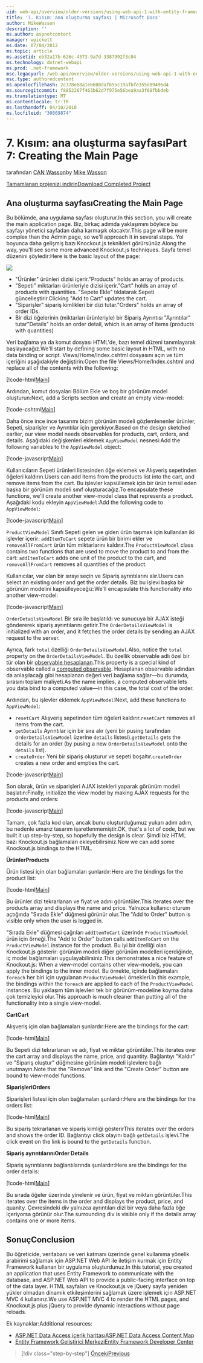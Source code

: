 ```yaml
---
uid: web-api/overview/older-versions/using-web-api-1-with-entity-framework-5/using-web-api-with-entity-framework-part-7
title: '7. Kısım: ana oluşturma sayfası | Microsoft Docs'
author: MikeWasson
description: ''
ms.author: aspnetcontent
manager: wpickett
ms.date: 07/04/2012
ms.topic: article
ms.assetid: eb32a17b-626c-4373-9a7d-3387992f3c04
ms.technology: dotnet-webapi
ms.prod: .net-framework
msc.legacyurl: /web-api/overview/older-versions/using-web-api-1-with-entity-framework-5/using-web-api-with-entity-framework-part-7
msc.type: authoredcontent
ms.openlocfilehash: 2c378e68a1e6600daf655c19afbfe355e89496d4
ms.sourcegitcommit: f8852267f463b62d7f975e56bea9aa3f68fbbdeb
ms.translationtype: MT
ms.contentlocale: tr-TR
ms.lasthandoff: 04/10/2018
ms.locfileid: "30869874"
---
```

<a name="part-7-creating-the-main-page"></a><span data-ttu-id="0ef8f-102">7. Kısım: ana oluşturma sayfası</span><span class="sxs-lookup"><span data-stu-id="0ef8f-102">Part 7: Creating the Main Page</span></span>
====================
<span data-ttu-id="0ef8f-103">tarafından [CAN Wasson](https://github.com/MikeWasson)</span><span class="sxs-lookup"><span data-stu-id="0ef8f-103">by [Mike Wasson](https://github.com/MikeWasson)</span></span>

[<span data-ttu-id="0ef8f-104">Tamamlanan projenizi indirin</span><span class="sxs-lookup"><span data-stu-id="0ef8f-104">Download Completed Project</span></span>](http://code.msdn.microsoft.com/ASP-NET-Web-API-with-afa30545)

## <a name="creating-the-main-page"></a><span data-ttu-id="0ef8f-105">Ana oluşturma sayfası</span><span class="sxs-lookup"><span data-stu-id="0ef8f-105">Creating the Main Page</span></span>

<span data-ttu-id="0ef8f-106">Bu bölümde, ana uygulama sayfası oluşturur.</span><span class="sxs-lookup"><span data-stu-id="0ef8f-106">In this section, you will create the main application page.</span></span> <span data-ttu-id="0ef8f-107">Biz, birkaç adımda yaklaşımını böylece bu sayfayı yönetici sayfadan daha karmaşık olacaktır.</span><span class="sxs-lookup"><span data-stu-id="0ef8f-107">This page will be more complex than the Admin page, so we'll approach it in several steps.</span></span> <span data-ttu-id="0ef8f-108">Yol boyunca daha gelişmiş bazı Knockout.js teknikleri görürsünüz.</span><span class="sxs-lookup"><span data-stu-id="0ef8f-108">Along the way, you'll see some more advanced Knockout.js techniques.</span></span> <span data-ttu-id="0ef8f-109">Sayfa temel düzenini şöyledir:</span><span class="sxs-lookup"><span data-stu-id="0ef8f-109">Here is the basic layout of the page:</span></span>

![](using-web-api-with-entity-framework-part-7/_static/image1.png)

- <span data-ttu-id="0ef8f-110">"Ürünler" ürünleri dizisi içerir.</span><span class="sxs-lookup"><span data-stu-id="0ef8f-110">"Products" holds an array of products.</span></span>
- <span data-ttu-id="0ef8f-111">"Sepeti" miktarları ürünleriyle dizisi içerir.</span><span class="sxs-lookup"><span data-stu-id="0ef8f-111">"Cart" holds an array of products with quantities.</span></span> <span data-ttu-id="0ef8f-112">"Sepete Ekle" tıklatarak Sepeti güncelleştirir.</span><span class="sxs-lookup"><span data-stu-id="0ef8f-112">Clicking "Add to Cart" updates the cart.</span></span>
- <span data-ttu-id="0ef8f-113">"Siparişler" sipariş kimlikleri bir dizi tutar.</span><span class="sxs-lookup"><span data-stu-id="0ef8f-113">"Orders" holds an array of order IDs.</span></span>
- <span data-ttu-id="0ef8f-114">Bir dizi öğelerinin (miktarları ürünleriyle) bir Sipariş Ayrıntısı "Ayrıntılar" tutar</span><span class="sxs-lookup"><span data-stu-id="0ef8f-114">"Details" holds an order detail, which is an array of items (products with quantities)</span></span>

<span data-ttu-id="0ef8f-115">Veri bağlama ya da komut dosyası HTML'de, bazı temel düzeni tanımlayarak başlayacağız.</span><span class="sxs-lookup"><span data-stu-id="0ef8f-115">We'll start by defining some basic layout in HTML, with no data binding or script.</span></span> <span data-ttu-id="0ef8f-116">Views/Home/Index.cshtml dosyasını açın ve tüm içeriğini aşağıdakiyle değiştirin:</span><span class="sxs-lookup"><span data-stu-id="0ef8f-116">Open the file Views/Home/Index.cshtml and replace all of the contents with the following:</span></span>

[!code-html[Main](using-web-api-with-entity-framework-part-7/samples/sample1.html)]

<span data-ttu-id="0ef8f-117">Ardından, komut dosyaları Bölüm Ekle ve boş bir görünüm model oluşturun:</span><span class="sxs-lookup"><span data-stu-id="0ef8f-117">Next, add a Scripts section and create an empty view-model:</span></span>

[!code-cshtml[Main](using-web-api-with-entity-framework-part-7/samples/sample2.cshtml)]

<span data-ttu-id="0ef8f-118">Daha önce ince ince tasarımı bizim görünüm modeli gözlemlenenler ürünler, Sepeti, siparişler ve Ayrıntılar için gerekiyor.</span><span class="sxs-lookup"><span data-stu-id="0ef8f-118">Based on the design sketched earlier, our view model needs observables for products, cart, orders, and details.</span></span> <span data-ttu-id="0ef8f-119">Aşağıdaki değişkenleri eklemek `AppViewModel` nesnesi:</span><span class="sxs-lookup"><span data-stu-id="0ef8f-119">Add the following variables to the `AppViewModel` object:</span></span>

[!code-javascript[Main](using-web-api-with-entity-framework-part-7/samples/sample3.js)]

<span data-ttu-id="0ef8f-120">Kullanıcıların Sepeti ürünleri listesinden öğe eklemek ve Alışveriş sepetinden öğeleri kaldırın.</span><span class="sxs-lookup"><span data-stu-id="0ef8f-120">Users can add items from the products list into the cart, and remove items from the cart.</span></span> <span data-ttu-id="0ef8f-121">Bu işlevler kapsüllemek için bir ürün temsil eden başka bir görünüm modeli sınıf oluşturacağız.</span><span class="sxs-lookup"><span data-stu-id="0ef8f-121">To encapsulate these functions, we'll create another view-model class that represents a product.</span></span> <span data-ttu-id="0ef8f-122">Aşağıdaki kodu ekleyin `AppViewModel`:</span><span class="sxs-lookup"><span data-stu-id="0ef8f-122">Add the following code to `AppViewModel`:</span></span>

[!code-javascript[Main](using-web-api-with-entity-framework-part-7/samples/sample4.js?highlight=4)]

<span data-ttu-id="0ef8f-123">`ProductViewModel` Sınıfı Sepeti gelen ve giden ürün taşımak için kullanılan iki işlevler içerir: `addItemToCart` sepete ürün bir birimi ekler ve `removeAllFromCart` ürün tüm miktarlarını kaldırır.</span><span class="sxs-lookup"><span data-stu-id="0ef8f-123">The `ProductViewModel` class contains two functions that are used to move the product to and from the cart: `addItemToCart` adds one unit of the product to the cart, and `removeAllFromCart` removes all quantities of the product.</span></span>

<span data-ttu-id="0ef8f-124">Kullanıcılar, var olan bir sırayı seçin ve Sipariş ayrıntılarını alır.</span><span class="sxs-lookup"><span data-stu-id="0ef8f-124">Users can select an existing order and get the order details.</span></span> <span data-ttu-id="0ef8f-125">Biz bu işlevi başka bir görünüm modelini kapsülleyeceğiz:</span><span class="sxs-lookup"><span data-stu-id="0ef8f-125">We'll encapsulate this functionality into another view-model:</span></span>

[!code-javascript[Main](using-web-api-with-entity-framework-part-7/samples/sample5.js?highlight=4)]

<span data-ttu-id="0ef8f-126">`OrderDetailsViewModel` Bir sıra ile başlatıldı ve sunucuya bir AJAX isteği göndererek sipariş ayrıntılarını getirir.</span><span class="sxs-lookup"><span data-stu-id="0ef8f-126">The `OrderDetailsViewModel` is initialized with an order, and it fetches the order details by sending an AJAX request to the server.</span></span>

<span data-ttu-id="0ef8f-127">Ayrıca, fark `total` özelliği `OrderDetailsViewModel`.</span><span class="sxs-lookup"><span data-stu-id="0ef8f-127">Also, notice the `total` property on the `OrderDetailsViewModel`.</span></span> <span data-ttu-id="0ef8f-128">Bu özellik observable adlı özel bir tür olan bir [observable hesaplanan](http://knockoutjs.com/documentation/computedObservables.html).</span><span class="sxs-lookup"><span data-stu-id="0ef8f-128">This property is a special kind of observable called a [computed observable](http://knockoutjs.com/documentation/computedObservables.html).</span></span> <span data-ttu-id="0ef8f-129">Hesaplanan observable adından da anlaşılacağı gibi hesaplanan değeri veri bağlama sağlar&#8212;bu durumda, sırasını toplam maliyeti.</span><span class="sxs-lookup"><span data-stu-id="0ef8f-129">As the name implies, a computed observable lets you data bind to a computed value&#8212;in this case, the total cost of the order.</span></span>

<span data-ttu-id="0ef8f-130">Ardından, bu işlevler eklemek `AppViewModel`:</span><span class="sxs-lookup"><span data-stu-id="0ef8f-130">Next, add these functions to `AppViewModel`:</span></span>

- <span data-ttu-id="0ef8f-131">`resetCart` Alışveriş sepetinden tüm öğeleri kaldırır.</span><span class="sxs-lookup"><span data-stu-id="0ef8f-131">`resetCart` removes all items from the cart.</span></span>
- <span data-ttu-id="0ef8f-132">`getDetails` Ayrıntılar için bir sıra alır (yeni bir pusing tarafından `OrderDetailsViewModel` üzerine `details` listesi).</span><span class="sxs-lookup"><span data-stu-id="0ef8f-132">`getDetails` gets the details for an order (by pusing a new `OrderDetailsViewModel` onto the `details` list).</span></span>
- <span data-ttu-id="0ef8f-133">`createOrder` Yeni bir sipariş oluşturur ve sepeti boşaltır.</span><span class="sxs-lookup"><span data-stu-id="0ef8f-133">`createOrder` creates a new order and empties the cart.</span></span>


[!code-javascript[Main](using-web-api-with-entity-framework-part-7/samples/sample6.js?highlight=4)]

<span data-ttu-id="0ef8f-134">Son olarak, ürün ve siparişleri AJAX istekleri yaparak görünüm modeli başlatın:</span><span class="sxs-lookup"><span data-stu-id="0ef8f-134">Finally, initialize the view model by making AJAX requests for the products and orders:</span></span>

[!code-javascript[Main](using-web-api-with-entity-framework-part-7/samples/sample7.js)]

<span data-ttu-id="0ef8f-135">Tamam, çok fazla kod olan, ancak bunu oluşturduğumuz yukarı adım adım, bu nedenle umarız tasarım işaretlenmemiştir.</span><span class="sxs-lookup"><span data-stu-id="0ef8f-135">OK, that's a lot of code, but we built it up step-by-step, so hopefully the design is clear.</span></span> <span data-ttu-id="0ef8f-136">Şimdi biz HTML bazı Knockout.js bağlamaları ekleyebilirsiniz.</span><span class="sxs-lookup"><span data-stu-id="0ef8f-136">Now we can add some Knockout.js bindings to the HTML.</span></span>

<span data-ttu-id="0ef8f-137">**Ürünler**</span><span class="sxs-lookup"><span data-stu-id="0ef8f-137">**Products**</span></span>

<span data-ttu-id="0ef8f-138">Ürün listesi için olan bağlamaları şunlardır:</span><span class="sxs-lookup"><span data-stu-id="0ef8f-138">Here are the bindings for the product list:</span></span>

[!code-html[Main](using-web-api-with-entity-framework-part-7/samples/sample8.html)]

<span data-ttu-id="0ef8f-139">Bu ürünler dizi tekrarlanan ve fiyat ve adını görüntüler.</span><span class="sxs-lookup"><span data-stu-id="0ef8f-139">This iterates over the products array and displays the name and price.</span></span> <span data-ttu-id="0ef8f-140">Yalnızca kullanıcı oturum açtığında "Sırada Ekle" düğmesi görünür olur.</span><span class="sxs-lookup"><span data-stu-id="0ef8f-140">The "Add to Order" button is visible only when the user is logged in.</span></span>

<span data-ttu-id="0ef8f-141">"Sırada Ekle" düğmesi çağrıları `addItemToCart` üzerinde `ProductViewModel` ürün için örneği.</span><span class="sxs-lookup"><span data-stu-id="0ef8f-141">The "Add to Order" button calls `addItemToCart` on the `ProductViewModel` instance for the product.</span></span> <span data-ttu-id="0ef8f-142">Bu iyi bir özelliği olan Knockout.js gösterir: görünüm modeli diğer görünüm modelleri içerdiğinde, iç model bağlamaları uygulayabilirsiniz.</span><span class="sxs-lookup"><span data-stu-id="0ef8f-142">This demonstrates a nice feature of Knockout.js: When a view-model contains other view-models, you can apply the bindings to the inner model.</span></span> <span data-ttu-id="0ef8f-143">Bu örnekte, içinde bağlamaları `foreach` her biri için uygulanan `ProductViewModel` örnekleri.</span><span class="sxs-lookup"><span data-stu-id="0ef8f-143">In this example, the bindings within the `foreach` are applied to each of the `ProductViewModel` instances.</span></span> <span data-ttu-id="0ef8f-144">Bu yaklaşım tüm işlevleri tek bir görünüm-modeline koyma daha çok temizleyici olur.</span><span class="sxs-lookup"><span data-stu-id="0ef8f-144">This approach is much cleaner than putting all of the functionality into a single view-model.</span></span>

<span data-ttu-id="0ef8f-145">**Cart**</span><span class="sxs-lookup"><span data-stu-id="0ef8f-145">**Cart**</span></span>

<span data-ttu-id="0ef8f-146">Alışveriş için olan bağlamaları şunlardır:</span><span class="sxs-lookup"><span data-stu-id="0ef8f-146">Here are the bindings for the cart:</span></span>

[!code-html[Main](using-web-api-with-entity-framework-part-7/samples/sample9.html)]

<span data-ttu-id="0ef8f-147">Bu Sepeti dizi tekrarlanan ve adı, fiyat ve miktar görüntüler.</span><span class="sxs-lookup"><span data-stu-id="0ef8f-147">This iterates over the cart array and displays the name, price, and quantity.</span></span> <span data-ttu-id="0ef8f-148">Bağlantıyı "Kaldır" ve "Sipariş oluştur" düğmesine görünüm modeli işlevlere bağlı unutmayın.</span><span class="sxs-lookup"><span data-stu-id="0ef8f-148">Note that the "Remove" link and the "Create Order" button are bound to view-model functions.</span></span>

<span data-ttu-id="0ef8f-149">**Siparişleri**</span><span class="sxs-lookup"><span data-stu-id="0ef8f-149">**Orders**</span></span>

<span data-ttu-id="0ef8f-150">Siparişleri listesi için olan bağlamaları şunlardır:</span><span class="sxs-lookup"><span data-stu-id="0ef8f-150">Here are the bindings for the orders list:</span></span>

[!code-html[Main](using-web-api-with-entity-framework-part-7/samples/sample10.html)]

<span data-ttu-id="0ef8f-151">Bu sipariş tekrarlanan ve sipariş kimliği gösterir</span><span class="sxs-lookup"><span data-stu-id="0ef8f-151">This iterates over the orders and shows the order ID.</span></span> <span data-ttu-id="0ef8f-152">Bağlantıyı click olayını bağlı `getDetails` işlevi.</span><span class="sxs-lookup"><span data-stu-id="0ef8f-152">The click event on the link is bound to the `getDetails` function.</span></span>

<span data-ttu-id="0ef8f-153">**Sipariş ayrıntılarını**</span><span class="sxs-lookup"><span data-stu-id="0ef8f-153">**Order Details**</span></span>

<span data-ttu-id="0ef8f-154">Sipariş ayrıntılarını bağlantılarında şunlardır:</span><span class="sxs-lookup"><span data-stu-id="0ef8f-154">Here are the bindings for the order details:</span></span>

[!code-html[Main](using-web-api-with-entity-framework-part-7/samples/sample11.html)]

<span data-ttu-id="0ef8f-155">Bu sırada öğeler üzerinde yinelenir ve ürün, fiyat ve miktarı görüntüler.</span><span class="sxs-lookup"><span data-stu-id="0ef8f-155">This iterates over the items in the order and displays the product, price, and quanity.</span></span> <span data-ttu-id="0ef8f-156">Çevresindeki div yalnızca ayrıntıları dizi bir veya daha fazla öğe içeriyorsa görünür olur.</span><span class="sxs-lookup"><span data-stu-id="0ef8f-156">The surrounding div is visible only if the details array contains one or more items.</span></span>

## <a name="conclusion"></a><span data-ttu-id="0ef8f-157">Sonuç</span><span class="sxs-lookup"><span data-stu-id="0ef8f-157">Conclusion</span></span>

<span data-ttu-id="0ef8f-158">Bu öğreticide, veritabanı ve veri katmanı üzerinde genel kullanıma yönelik arabirimi sağlamak için ASP.NET Web API ile iletişim kurmak için Entity Framework kullanan bir uygulama oluşturdunuz.</span><span class="sxs-lookup"><span data-stu-id="0ef8f-158">In this tutorial, you created an application that uses Entity Framework to communicate with the database, and ASP.NET Web API to provide a public-facing interface on top of the data layer.</span></span> <span data-ttu-id="0ef8f-159">HTML sayfaları ve Knockout.js ve jQuery sayfa yeniden yükler olmadan dinamik etkileşimlerini sağlamak üzere işlemek için ASP.NET MVC 4 kullanırız.</span><span class="sxs-lookup"><span data-stu-id="0ef8f-159">We use ASP.NET MVC 4 to render the HTML pages, and Knockout.js plus jQuery to provide dynamic interactions without page reloads.</span></span>

<span data-ttu-id="0ef8f-160">Ek kaynaklar:</span><span class="sxs-lookup"><span data-stu-id="0ef8f-160">Additional resources:</span></span>

- [<span data-ttu-id="0ef8f-161">ASP.NET Data Access içerik haritası</span><span class="sxs-lookup"><span data-stu-id="0ef8f-161">ASP.NET Data Access Content Map</span></span>](https://msdn.microsoft.com/library/6759sth4.aspx)
- [<span data-ttu-id="0ef8f-162">Entity Framework Geliştirici Merkezi</span><span class="sxs-lookup"><span data-stu-id="0ef8f-162">Entity Framework Developer Center</span></span>](https://msdn.microsoft.com/data/ef)

> [!div class="step-by-step"]
> [<span data-ttu-id="0ef8f-163">Önceki</span><span class="sxs-lookup"><span data-stu-id="0ef8f-163">Previous</span></span>](using-web-api-with-entity-framework-part-6.md)
